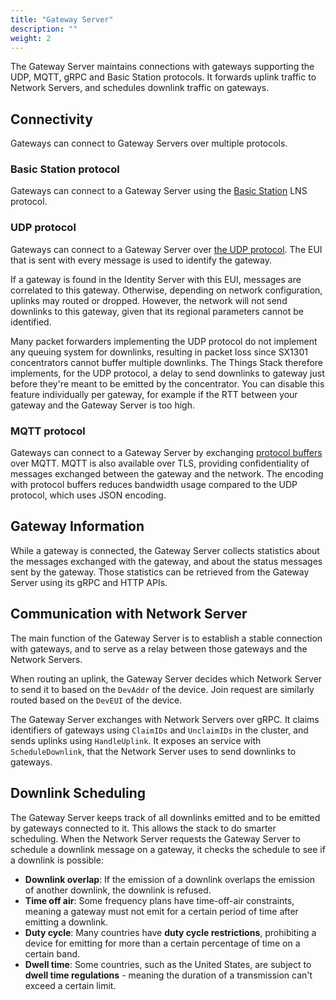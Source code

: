 ```yaml
---
title: "Gateway Server"
description: ""
weight: 2
---
```


The Gateway Server maintains connections with gateways supporting the UDP, MQTT, gRPC and Basic Station protocols. It forwards uplink traffic to Network Servers, and schedules downlink traffic on gateways.

<!--more-->

## Connectivity

Gateways can connect to Gateway Servers over multiple protocols.

### Basic Station protocol

Gateways can connect to a Gateway Server using the [Basic Station](https://doc.sm.tc/station/index.html) LNS protocol.

### UDP protocol

Gateways can connect to a Gateway Server over [the UDP protocol](https://github.com/Lora-net/packet_forwarder/blob/master/PROTOCOL.TXT). The EUI that is sent with every message is used to identify the gateway.

If a gateway is found in the Identity Server with this EUI, messages are correlated to this gateway. Otherwise, depending on network configuration, uplinks may routed or dropped. However, the network will not send downlinks to this gateway, given that its regional parameters cannot be identified.

Many packet forwarders implementing the UDP protocol do not implement any queuing system for downlinks, resulting in packet loss since SX1301 concentrators cannot buffer multiple downlinks. The Things Stack therefore implements, for the UDP protocol, a delay to send downlinks to gateway just before they're meant to be emitted by the concentrator. You can disable this feature individually per gateway, for example if the RTT between your gateway and the Gateway Server is too high.

### MQTT protocol

Gateways can connect to a Gateway Server by exchanging [protocol buffers](https://developers.google.com/protocol-buffers) over MQTT. MQTT is also available over TLS, providing confidentiality of messages exchanged between the gateway and the network. The encoding with protocol buffers reduces bandwidth usage compared to the UDP protocol, which uses JSON encoding.

## Gateway Information

While a gateway is connected, the Gateway Server collects statistics about the messages exchanged with the gateway, and about the status messages sent by the gateway. Those statistics can be retrieved from the Gateway Server using its gRPC and HTTP APIs.

## Communication with Network Server

The main function of the Gateway Server is to establish a stable connection with gateways, and to serve as a relay between those gateways and the Network Servers.

When routing an uplink, the Gateway Server decides which Network Server to send it to based on the `DevAddr` of the device. Join request are similarly routed based on the `DevEUI` of the device.

The Gateway Server exchanges with Network Servers over gRPC. It claims identifiers of gateways using `ClaimIDs` and `UnclaimIDs` in the cluster, and sends uplinks using `HandleUplink`. It exposes an service with `ScheduleDownlink`, that the Network Server uses to send downlinks to gateways.

## Downlink Scheduling

The Gateway Server keeps track of all downlinks emitted and to be emitted by gateways connected to it. This allows the stack to do smarter scheduling. When the Network Server requests the Gateway Server to schedule a downlink message on a gateway, it checks the schedule to see if a downlink is possible:

- **Downlink overlap**: If the emission of a downlink overlaps the emission of another downlink, the downlink is refused.
- **Time off air**: Some frequency plans have time-off-air constraints, meaning a gateway must not emit for a certain period of time after emitting a downlink.
- **Duty cycle**: Many countries have **duty cycle restrictions**, prohibiting a device for emitting for more than a certain percentage of time on a certain band.
- **Dwell time**: Some countries, such as the United States, are subject to **dwell time regulations** - meaning the duration of a transmission can't exceed a certain limit.
